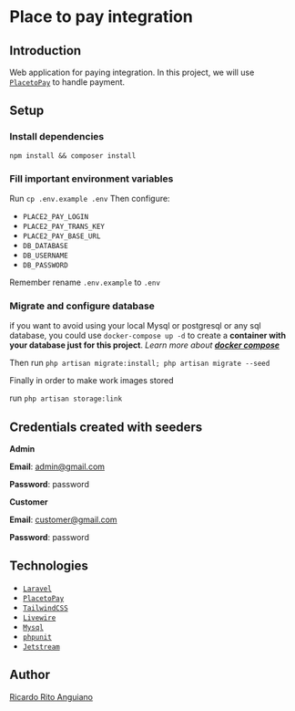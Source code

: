 # Place to pay integration

## Introduction

Web application for paying integration. In this project, we will use [`PlacetoPay`](https://sites.placetopay.com/) to
handle payment.

## Setup

### Install dependencies

`npm install && composer install`

### Fill important environment variables

Run `cp .env.example .env`
Then configure:

* `PLACE2_PAY_LOGIN`
* `PLACE2_PAY_TRANS_KEY`
* `PLACE2_PAY_BASE_URL`
* `DB_DATABASE`
* `DB_USERNAME`
* `DB_PASSWORD`



Remember rename `.env.example` to `.env`



### Migrate and configure database

if you want to avoid using your local Mysql or postgresql or any sql database, you could use `docker-compose up -d` to
create a **container with your database just for this project**.
_Learn more about [**docker compose**](https://docs.docker.com/compose/)_

Then run `php artisan migrate:install; php artisan migrate --seed`


Finally in order to make work images stored

run `php artisan storage:link`




## Credentials  created with seeders

**Admin**

**Email**: admin@gmail.com

**Password**: password

**Customer**

**Email**: customer@gmail.com

**Password**: password

## Technologies

* [`Laravel`](https://laravel.com/)
* [`PlacetoPay`](https://sites.placetopay.com/)
* [`TailwindCSS`](https://tailwindcss.com/)
* [`Livewire`](https://laravel-livewire.com/)
* [`Mysql`](https://www.mysql.com/)
* [`phpunit`](https://phpunit.de/)
* [`Jetstream`](https://jetstream.laravel.com/2.x/features/authentication.html)

## Author

[Ricardo Rito Anguiano](https://github.com/captainrun)

